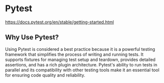# Pytest

https://docs.pytest.org/en/stable/getting-started.html

## Why Use Pytest?

Using Pytest is considered a best practice because it is a powerful testing framework that simplifies the process of writing and running tests. It supports fixtures for managing test setup and teardown, provides detailed assertions, and has a rich plugin architecture. Pytest's ability to run tests in parallel and its compatibility with other testing tools make it an essential tool for ensuring code quality and reliability.


